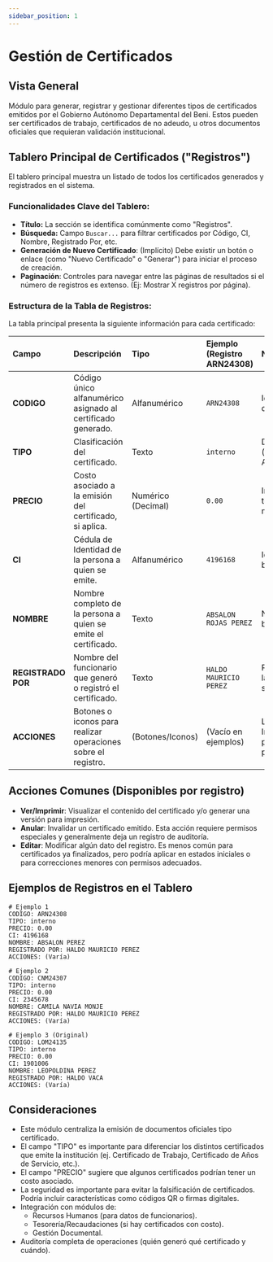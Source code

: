 ```yaml
---
sidebar_position: 1
---
```


# Gestión de Certificados

## Vista General
Módulo para generar, registrar y gestionar diferentes tipos de certificados emitidos por el Gobierno Autónomo Departamental del Beni. Estos pueden ser certificados de trabajo, certificados de no adeudo, u otros documentos oficiales que requieran validación institucional.

## Tablero Principal de Certificados ("Registros")

El tablero principal muestra un listado de todos los certificados generados y registrados en el sistema.

### Funcionalidades Clave del Tablero:

*   **Título:** La sección se identifica comúnmente como "Registros".
*   **Búsqueda:** Campo `Buscar...` para filtrar certificados por Código, CI, Nombre, Registrado Por, etc.
*   **Generación de Nuevo Certificado**: (Implícito) Debe existir un botón o enlace (como "Nuevo Certificado" o "Generar") para iniciar el proceso de creación.
*   **Paginación**: Controles para navegar entre las páginas de resultados si el número de registros es extenso. (Ej: Mostrar X registros por página).

### Estructura de la Tabla de Registros:

La tabla principal presenta la siguiente información para cada certificado:

| Campo            | Descripción                                                     | Tipo               | Ejemplo (Registro ARN24308)        | Notas                                                              |
| :--------------- | :-------------------------------------------------------------- | :----------------- | :--------------------------------- | :----------------------------------------------------------------- |
| **CODIGO**       | Código único alfanumérico asignado al certificado generado.     | Alfanumérico       | `ARN24308`                         | Identificador único del documento.                                 |
| **TIPO**         | Clasificación del certificado.                                  | Texto              | `interno`                          | Diferencia entre tipos (ej. Trabajo, No Adeudo, etc.).             |
| **PRECIO**       | Costo asociado a la emisión del certificado, si aplica.         | Numérico (Decimal) | `0.00`                             | Indica si el certificado tiene un valor monetario.                 |
| **CI**           | Cédula de Identidad de la persona a quien se emite.             | Alfanumérico       | `4196168`                          | Identificador del beneficiario/solicitante.                        |
| **NOMBRE**       | Nombre completo de la persona a quien se emite el certificado.  | Texto              | `ABSALON ROJAS PEREZ`               | Nombre del beneficiario/solicitante.                               |
| **REGISTRADO POR**| Nombre del funcionario que generó o registró el certificado.    | Texto              | `HALDO MAURICIO PEREZ` | Registra quién realizó la operación en el sistema.                 |
| **ACCIONES**     | Botones o iconos para realizar operaciones sobre el registro.   | (Botones/Iconos)   | (Vacío en ejemplos)                | Las acciones (Ver, Imprimir, Anular) pueden variar según permisos. |

## Acciones Comunes (Disponibles por registro)

*   **Ver/Imprimir**: Visualizar el contenido del certificado y/o generar una versión para impresión.
*   **Anular**: Invalidar un certificado emitido. Esta acción requiere permisos especiales y generalmente deja un registro de auditoría.
*   **Editar**: Modificar algún dato del registro. Es menos común para certificados ya finalizados, pero podría aplicar en estados iniciales o para correcciones menores con permisos adecuados.

## Ejemplos de Registros en el Tablero

```plaintext
# Ejemplo 1
CODIGO: ARN24308
TIPO: interno
PRECIO: 0.00
CI: 4196168
NOMBRE: ABSALON PEREZ
REGISTRADO POR: HALDO MAURICIO PEREZ
ACCIONES: (Varía)

# Ejemplo 2
CODIGO: CNM24307
TIPO: interno
PRECIO: 0.00
CI: 2345678
NOMBRE: CAMILA NAVIA MONJE
REGISTRADO POR: HALDO MAURICIO PEREZ
ACCIONES: (Varía)

# Ejemplo 3 (Original)
CODIGO: LOM24135
TIPO: interno
PRECIO: 0.00
CI: 1901006
NOMBRE: LEOPOLDINA PEREZ
REGISTRADO POR: HALDO VACA
ACCIONES: (Varía)
```

## Consideraciones
- Este módulo centraliza la emisión de documentos oficiales tipo certificado.
- El campo "TIPO" es importante para diferenciar los distintos certificados que emite la institución (ej. Certificado de Trabajo, Certificado de Años de Servicio, etc.).
- El campo "PRECIO" sugiere que algunos certificados podrían tener un costo asociado.
- La seguridad es importante para evitar la falsificación de certificados. Podría incluir características como códigos QR o firmas digitales.
- Integración con módulos de:
  - Recursos Humanos (para datos de funcionarios).
  - Tesorería/Recaudaciones (si hay certificados con costo).
  - Gestión Documental.
- Auditoría completa de operaciones (quién generó qué certificado y cuándo).